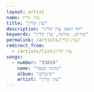 ```yaml
---
layout: artist
name: ערן קליין
title: "ערן קליין"
description: "דף האמן ערן קליין"
keywords: "שירים, מוזיקה, ערן קליין"
permalink: /artists/ערן-קליין/
redirect_from:
  - /artists/list/ערן קליין
songs:
  - number: "33010"
    name: "מקימי מעפר"
    album: "סינגלים"
    artist: "ערן קליין"
---
```

